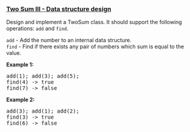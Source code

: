 ### [Two Sum III - Data structure design](https://leetcode.com/problems/two-sum-iii-data-structure-design)

<p>Design and implement a TwoSum class. It should support the following operations: <code>add</code> and <code>find</code>.</p>

<p><code>add</code> - Add the number to an internal data structure.<br />
<code>find</code> - Find if there exists any pair of numbers which sum is equal to the value.</p>

<p><strong>Example 1:</strong></p>

<pre>
add(1); add(3); add(5);
find(4) -&gt; true
find(7) -&gt; false
</pre>

<p><strong>Example 2:</strong></p>

<pre>
add(3); add(1); add(2);
find(3) -&gt; true
find(6) -&gt; false</pre>
